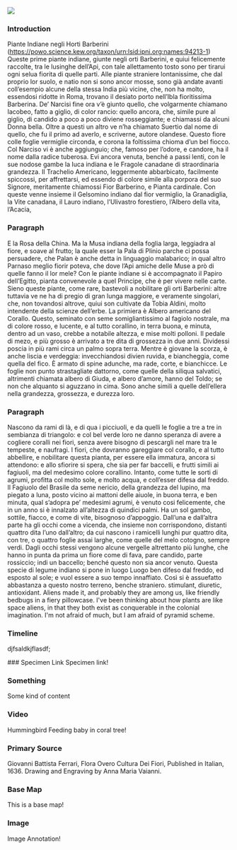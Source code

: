<a href="https://www.juncture-digital.org"><img src="https://juncture-digital.github.io/juncture/static/images/ve-button.png"></a>

<param ve-config 
       title="Coral Trees (Erythrina coralloides)"
       source-image="Erythrina_coralloides_o_Ceibo_de_Jujuy (1).jpg"
       banner="https://ids.si.edu/ids/deliveryService/id/ark:/65665/m38b1037d1d36449919427d1d8b0dbc151/640"
       author="Clio Grace Rom"
       layout="vertical">

### Introduction
Piante Indiane negli Horti Barberini (https://powo.science.kew.org/taxon/urn:lsid:ipni.org:names:94213-1) Queste prime piante indiane, giunte negli orti Barberini, e quiui felicemente raccolte, tra le lusinghe dell’Api, con tale allettamento tosto sono per tirarui ogni selua fiorita di quelle parti. Alle piante straniere lontanissime, che dal proprio lor suolo, e natio non si sono ancor mosse, sono già andate avanti coll’esempio alcune della stessa India più vicine, che, non ha molto, essendosi ridotte in Roma, trovano il desiato porto nell’Ibla fioritissima Barberina. De’ Narcisi fine ora v’è giunto quello, che volgarmente chiamano Iacobeo, fatto a giglio, di color rancio: quello ancora, che, simile pure al giglio, di candido a poco a poco diviene rosseggiante; e chiamassi da alcuni Donna bella. Oltre a questi un altro ve n’ha chiamato Suertio dal nome di quello, che fu il primo ad averlo, e scriverne, autore olandese. Questo fiore colle foglie vermiglie circonda, e corona la foltissima chioma d’un bel fiocco. Col Narciso vi è anche aggiunguio; che, famoso per l’odore, e candore, ha il nome dalla radice tuberosa. Evi ancora venuta, benché a passi lenti, con le sue nodose gambe la Iuca indiana e le Fragole canadane di straordinaria grandezza. Il Trachelio Americano, leggermente abbarbicato, facilmente spiccossi, per affrettarsi, ed essendo di colore simile alla porpora del suo Signore, meritamente chiamossi Fior Barberino, e Pianta cardinale. Con queste venne insieme il Gelsomino indiano dal fior vermiglio, la Granadiglia, la Vite canadana, il Lauro indiano, l’Ulivastro forestiero, l’Albero della vita, l’Acacia,
<param ve-compare curtain url="Erythrina_coralloides_o_Ceibo_de_Jujuy (1).jpg"" title="The Coral Tree">
<param ve-compare url="Erythrina corallodendron-Baumortel.jpg">
 
### Paragraph
E la Rosa della China. Ma la Musa indiana della foglia larga, leggiadra al fiore, e soave al frutto; la quale esser la Pala di Plinio parche ci possa persuadere, che Palan è anche detta in linguaggio malabarico; in qual altro Parnaso meglio fiorir poteva, che dove l’Api amiche delle Muse a prò di quelle fanno il lor mele? Con le piante indiane si è accompagnato il Papiro dell’Egitto, pianta convenevole a quel Principe, che è per vivere nelle carte. Sieno queste piante, come rare, bastevoli a nobilitare gli orti Barberini: altre tuttavia ve ne ha di pregio di gran lunga maggiore, e veramente singolari, che, non tovandosi altrove, quiui son cultivate da Tobia Aldini, molto intendente della scienze dell’erbe. La primiera è Albero americano del Corallo. Questo, seminato con seme somigliantissimo al fagiolo nostrale, ma di colore rosso, e lucente, e al tutto corallino, in terra buona, e minuta, dentro ad un vaso, crebbe a notabile altezza, e mise molti polloni. Il pedale di mezo, e più grosso è arrivato a tre dita di grossezza in due anni. Dividessi poscia in più rami circa un palmo sopra terra. Mentre è giovane la scorza, è anche liscia e verdeggia: invecchiandosi divien ruvida, e biancheggia, come quella del fico. È armato di spine adunche, ma rade, corte, e bianchicce. Le foglie non punto strastagliate dattorno, come quelle della siliqua salvatici, altrimenti chiamata albero di Giuda, e albero d’amore, hanno del Toldo; se non che alquanto si aguzzano in cima. Sono anche simili a quelle dell’ellera nella grandezza, grossezza, e durezza loro. 
### Paragraph
Nascono da rami di là, e di qua i picciuoli, e da quelli le foglie a tre a tre in sembianza di triangolo: e col bel verde loro ne danno speranza di avere a cogliere coralli nei fiori, senza avere bisogno di pescargli nel mare tra le tempeste, e naufragi. I fiori, che dovranno gareggiare col corallo, e al tutto abbellire, e nobilitare questa pianta, per essere ella immatura, ancora si attendono: e allo sfiorire si spera, che sia per far baccelli, e frutti simili ai fagiuoli, ma del medesimo colore corallino. Intanto, come tutte le sorti di agrumi, profitta col molto sole, e molto acqua, e coll’esser difesa dal freddo. Il Fagiuolo del Brasile da seme nericio, della grandezza del lupino, ma piegato a luna, posto vicino ai mattoni delle aiuole, in buona terra, e ben minuta, qual s’adopra pe’ medesimi agrumi, è venuto cosi felicemente, che in un anno si è innalzato all’altezza di quindici palmi. Ha un sol gambo, sottile, fiacco, e come di vite, bisognoso d’appoggio. Dall’una e dall’altra parte ha gli occhi come a vicenda, che insieme non corrispondono, distanti quattro dita l’uno dall’altro; da cui nascono i ramicelli lunghi pur quattro dita, con tre, o quattro foglie assai larghe, come quelle del melo cotogno, sempre verdi. Dagli occhi stessi vengono alcune vergelle altrettanto più lunghe, che hanno in punta da prima un fiore come di fava, pare candido, parte rossiccio; indi un baccello; benché questo non sia ancor venuto. Questa specie di legume indiano si pone in luogo
Luogo ben difeso dal freddo, ed esposto al sole; e vuol essere a suo tempo innaffiato. Così si è assuefatto abbastanza a questo nostro terreno, benche straniero. 
<span data-mouseover-image-zoomto="818,700,481,466"> stimulant, diuretic, antioxidant</span>. Aliens made it, and probably they are among us, like friendly bedbugs in a fiery pillowcase. I've been thinking about how plants are like space aliens, in that they both exist as conquerable in the colonial imagination. I'm not afraid of much, but I am afraid of pyramid scheme.
### Timeline
djfsaldkjflasdf;
<param ve-knightlab-timeline
       source="1Uoyco0dqS1bEV7jgrdgRVlu7CYMhz_rZZKC2RteGed0"
       timenav-position="bottom"
       hash-bookmark="false"
       intitial-zoom="1"
       height="750">
### Specimen Link 
Specimen link!
<param ve-plant-specimen jpid="10.5555/al.ap.specimen.ny00007987">

### Something
Some kind of content
<param ve-entity eid="Q214242" title=“without shipwreck or the storms at sea”>

### Video
Hummingbird Feeding baby in coral tree!
<param ve-video vid="FOpDNI9p-zs" title="Hummingbird feeding baby in Coral Tree">

### Primary Source
Giovanni Battista Ferrari, Flora Overo Cultura Dei Fiori, Published in Italian, 1636. Drawing and Engraving by Anna Maria Vaianni.
<param ve-iframe src="https://archive.org/details/floraouerocultur00ferr/page/378/mode/2up?view=theater">

### Base Map
This is a base map!
<param ve-map basemap="Esri_WorldPhysical">

### Image
Image Annotation!
<param ve-image src="Tzompantli_Tovar.jpeg">
